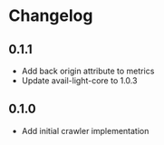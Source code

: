 # Changelog

## 0.1.1

- Add back origin attribute to metrics
- Update avail-light-core to 1.0.3

## 0.1.0

- Add initial crawler implementation
